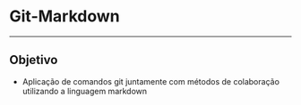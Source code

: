 # Git-Markdown
---

## Objetivo

* Aplicação de comandos git juntamente com métodos de colaboração utilizando a linguagem markdown
